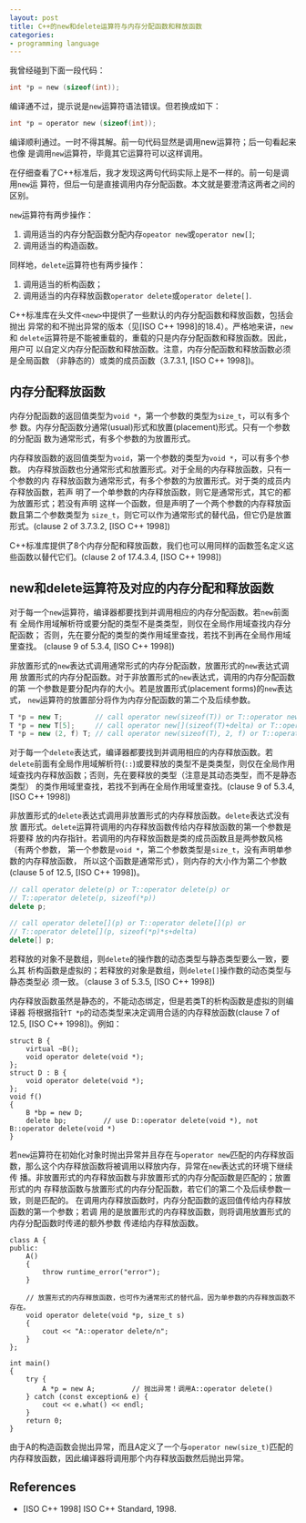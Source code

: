 ```yaml
---
layout: post
title: C++的new和delete运算符与内存分配函数和释放函数
categories:
- programming language
---
```


我曾经碰到下面一段代码：
``` c
int *p = new (sizeof(int));
```
编译通不过，提示说是`new`运算符语法错误。但若换成如下：
``` c
int *p = operator new (sizeof(int));
```
编译顺利通过。一时不得其解。前一句代码显然是调用new运算符；后一句看起来也像
是调用`new`运算符，毕竟其它运算符可以这样调用。

在仔细查看了C++标准后，我才发现这两句代码实际上是不一样的。前一句是调用`new`运
算符，但后一句是直接调用内存分配函数。本文就是要澄清这两者之间的区别。

`new`运算符有两步操作：

1.  调用适当的内存分配函数分配内存`opeator new`或`operator new[]`;
2.  调用适当的构造函数。

同样地，`delete`运算符也有两步操作：

1.  调用适当的析构函数；
2.  调用适当的内存释放函数`operator delete`或`operator delete[]`.

C++标准库在头文件`<new>`中提供了一些默认的内存分配函数和释放函数，包括会抛出
异常的和不抛出异常的版本（见[ISO C++ 1998]的18.4）。严格地来讲，`new`和
`delete`运算符是不能被重载的，重载的只是内存分配函数和释放函数。因此，用户可
以自定义内存分配函数和释放函数。注意，内存分配函数和释放函数必须是全局函数
（非静态的）或类的成员函数（3.7.3.1, [ISO C++ 1998])。

## 内存分配释放函数

内存分配函数的返回值类型为`void *`，第一个参数的类型为`size_t`，可以有多个参
数。内存分配函数分通常(usual)形式和放置(placement)形式。只有一个参数的分配函
数为通常形式，有多个参数的为放置形式。

内存释放函数的返回值类型为`void`，第一个参数的类型为`void *`，可以有多个参数。
内存释放函数也分通常形式和放置形式。对于全局的内存释放函数，只有一个参数的内
存释放函数为通常形式，有多个参数的为放置形式。对于类的成员内存释放函数，若声
明了一个单参数的内存释放函数，则它是通常形式，其它的都为放置形式；若没有声明
这样一个函数，但是声明了一个两个参数的内存释放函数且第二个参数类型为
`size_t`，则它可以作为通常形式的替代品，但它仍是放置形式。(clause 2 of
3.7.3.2, [ISO C++ 1998])

C++标准库提供了8个内存分配和释放函数，我们也可以用同样的函数签名定义这些函数以替代它们。(clause 2 of 17.4.3.4, [ISO C++ 1998])

## new和delete运算符及对应的内存分配和释放函数

对于每一个`new`运算符，编译器都要找到并调用相应的内存分配函数。若`new`前面有
全局作用域解析符或要分配的类型不是类类型，则仅在全局作用域查找内存分配函数；
否则，先在要分配的类型的类作用域里查找，若找不到再在全局作用域里查找。
(clause 9 of 5.3.4, [ISO C++ 1998])

非放置形式的`new`表达式调用通常形式的内存分配函数，放置形式的`new`表达式调用
放置形式的内存分配函数。对于非放置形式的`new`表达式，调用的内存分配函数的第
一个参数是要分配内存的大小。若是放置形式(placement forms)的`new`表达式，
`new`运算符的放置部分将作为内存分配函数的第二个及后续参数。
``` c++
T *p = new T;        // call operator new(sizeof(T)) or T::operator new(sizeof(T))
T *p = new T[5];     // call operator new[](sizeof(T)+delta) or T::operator new[](sizeof(T)+delta)
T *p = new (2, f) T; // call operator new(sizeof(T), 2, f) or T::operator new(sizeof(T), 2, f)
```
对于每一个`delete`表达式，编译器都要找到并调用相应的内存释放函数。若
`delete`前面有全局作用域解析符(`::`)或要释放的类型不是类类型，则仅在全局作用
域查找内存释放函数；否则，先在要释放的类型（注意是其动态类型，而不是静态类型）
的类作用域里查找，若找不到再在全局作用域里查找。(clause 9 of 5.3.4, [ISO
C++ 1998])

非放置形式的`delete`表达式调用非放置形式的内存释放函数。`delete`表达式没有放
置形式。`delete`运算符调用的内存释放函数传给内存释放函数的第一个参数是将要释
放的内存指针。若调用的内存释放函数是类的成员函数且是两参数风格（有两个参数，
第一个参数是`void *`，第二个参数类型是`size_t`，没有声明单参数的内存释放函数，
所以这个函数是通常形式），则内存的大小作为第二个参数(clause 5 of 12.5, [ISO
C++ 1998])。
``` c++
// call operator delete(p) or T::operator delete(p) or 
// T::operator delete(p, sizeof(*p))
delete p;    

// call operator delete[](p) or T::operator delete[](p) or
// T::operator delete[](p, sizeof(*p)*s+delta)
delete[] p;  
```
若释放的对象不是数组，则`delete`的操作数的动态类型与静态类型要么一致，要么其
析构函数是虚拟的；若释放的对象是数组，则`delete[]`操作数的动态类型与静态类型必
须一致。（clause 3 of 5.3.5, [ISO C++ 1998])
    
内存释放函数虽然是静态的，不能动态绑定，但是若类T的析构函数是虚拟的则编译器
将根据指针`T *p`的动态类型来决定调用合适的内存释放函数(clause 7 of 12.5, [ISO
C++ 1998])。例如：
    
    struct B {
        virtual ~B();
        void operator delete(void *);
    };
    struct D : B {
        void operator delete(void *);
    };
    void f()
    {
        B *bp = new D;
        delete bp;         // use D::operator delete(void *), not B::operator delete(void *)
    }

若`new`运算符在初始化对象时抛出异常并且存在与`operator new`匹配的内存释放函
数，那么这个内存释放函数将被调用以释放内存，异常在`new`表达式的环境下继续传
播。非放置形式的内存释放函数与非放置形式的内存分配函数是匹配的；放置形式的内
存释放函数与放置形式的内存分配函数，若它们的第二个及后续参数一致，则是匹配的。
在调用内存释放函数时，内存分配函数的返回值传给内存释放函数的第一个参数；若调
用的是放置形式的内存释放函数，则将调用放置形式的内存分配函数时传递的额外参数
传递给内存释放函数。
    
    class A {
    public:
        A()
        {
            throw runtime_error("error");
        }

        // 放置形式的内存释放函数，也可作为通常形式的替代品，因为单参数的内存释放函数不存在。
        void operator delete(void *p, size_t s) 
        {
            cout << "A::operator delete/n";
        }
    };
    
    int main()
    {
        try {
            A *p = new A;         // 抛出异常！调用A::operator delete()
        } catch (const exception& e) {
            cout << e.what() << endl;
        }
        return 0;
    }

由于A的构造函数会抛出异常，而且A定义了一个与`operator new(size_t)`匹配的内存释放函数，因此编译器将调用那个内存释放函数然后抛出异常。

## References
* [ISO C++ 1998] ISO C++ Standard, 1998.
